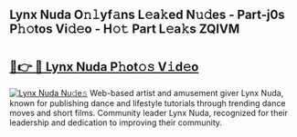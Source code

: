 ## Lynx Nuda O𝚗𝚕yf𝚊ns L𝚎a𝚔ed N𝚞𝚍es - Part-j0s P𝚑𝚘tos Vi𝚍𝚎o - H𝚘𝚝 Part L𝚎a𝚔s ZQIVM

# <h2><a href="http://kf6ga9.oniu.top/?m=Lynx+Nuda">🔗👉 🔴 Lynx Nuda P𝚑ot𝚘𝚜 V𝚒d𝚎o</a></h2>

[![Lynx Nuda Nu𝚍e𝚜](https://i.imgur.com/0qMVB7G.gif)](http://kf6ga9.oniu.top/?m=Lynx+Nuda)
Web-based artist and amusement giver Lynx Nuda, known for publishing dance and lifestyle tutorials through trending dance moves and short films. Community leader Lynx Nuda, recognized for their leadership and dedication to improving their community.  

